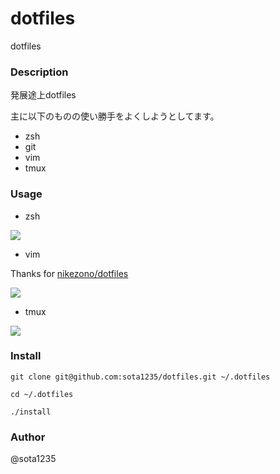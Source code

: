dotfiles
====

dotfiles

### Description

発展途上dotfiles

主に以下のものの使い勝手をよくしようとしてます。

- zsh
- git
- vim
- tmux

### Usage

- zsh

![](http://i.gyazo.com/e8faba2349639c142420fe3ddbfd0e9f.png)

- vim

Thanks for [nikezono/dotfiles](https://github.com/nikezono/dotfiles)

![](http://i.gyazo.com/3f9c2e3c350654d5ec8572509278465f.png)

- tmux

![](http://i.gyazo.com/2455b942d346b34a594c5ea0113c663c.png)

### Install

```
git clone git@github.com:sota1235/dotfiles.git ~/.dotfiles

cd ~/.dotfiles

./install
```

### Author

@sota1235
